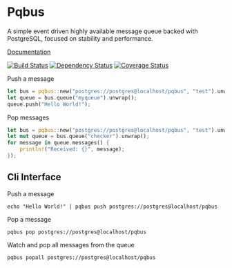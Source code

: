 # Pqbus
A simple event driven highly available message queue backed with PostgreSQL, focused on stability and performance.

[Documentation](https://shanegibbs.github.io/pqbus/pqbus/index.html)

[![Build Status](https://travis-ci.org/shanegibbs/pqbus.svg?branch=master)](https://travis-ci.org/shanegibbs/pqbus)
[![Dependency Status](https://dependencyci.com/github/shanegibbs/pqbus/badge)](https://dependencyci.com/github/shanegibbs/pqbus)
[![Coverage Status](https://coveralls.io/repos/github/shanegibbs/pqbus/badge.svg?branch=master)](https://coveralls.io/github/shanegibbs/pqbus?branch=coveralls)

Push a message

```rust
let bus = pqbus::new("postgres://postgres@localhost/pqbus", "test").unwrap();
let queue = bus.queue("myqueue").unwrap();
queue.push("Hello World!");
```

Pop messages

```rust
let bus = pqbus::new("postgres://postgres@localhost/pqbus", "test").unwrap();
let mut queue = bus.queue("checker").unwrap();
for message in queue.messages() {
    println!("Received: {}", message);
});
```

## Cli Interface

Push a message

```
echo "Hello World!" | pqbus push postgres://postgres@localhost/pqbus
```

Pop a message

```
pqbus pop postgres://postgres@localhost/pqbus
```

Watch and pop all messages from the queue

```
pqbus popall postgres://postgres@localhost/pqbus
```
